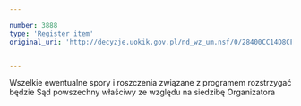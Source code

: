 ```yaml
---

number: 3888
type: 'Register item'
original_uri: 'http://decyzje.uokik.gov.pl/nd_wz_um.nsf/0/28400CC14D8CFDAFC1257AA6002E779D?OpenDocument'


---
```


Wszelkie ewentualne spory i roszczenia związane z programem rozstrzygać będzie Sąd powszechny właściwy ze względu na siedzibę Organizatora
